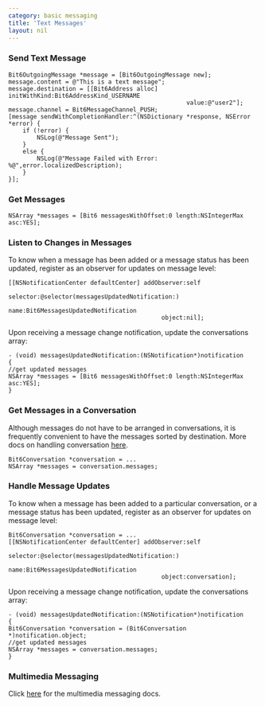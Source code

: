 ```yaml
---
category: basic messaging
title: 'Text Messages'
layout: nil
---
```


### Send Text Message

```objc
Bit6OutgoingMessage *message = [Bit6OutgoingMessage new];
message.content = @"This is a text message";
message.destination = [[Bit6Address alloc] initWithKind:Bit6AddressKind_USERNAME 
                                                  value:@"user2"];
message.channel = Bit6MessageChannel_PUSH;
[message sendWithCompletionHandler:^(NSDictionary *response, NSError *error) {
    if (!error) {
        NSLog(@"Message Sent");
    }
    else {
        NSLog(@"Message Failed with Error: %@",error.localizedDescription);
    }
}];
```

### Get Messages

```objc
NSArray *messages = [Bit6 messagesWithOffset:0 length:NSIntegerMax asc:YES];
```

### Listen to Changes in Messages 

To know when a message has been added or a message status has been updated, register as an observer for updates on message level:

```objc
[[NSNotificationCenter defaultCenter] addObserver:self 
                                         selector:@selector(messagesUpdatedNotification:) 
                                             name:Bit6MessagesUpdatedNotification 
                                           object:nil];
```

Upon receiving a message change notification, update the conversations array:

```objc
- (void) messagesUpdatedNotification:(NSNotification*)notification
{
//get updated messages
NSArray *messages = [Bit6 messagesWithOffset:0 length:NSIntegerMax asc:YES];
} 
```

### Get Messages in a Conversation

Although messages do not have to be arranged in conversations, it is frequently convenient to have the messages sorted by destination. More docs on handling conversation [here](#/messaging-conversations).

```objc
Bit6Conversation *conversation = ...
NSArray *messages = conversation.messages;
```

### Handle Message Updates

To know when a message has been added to a particular conversation, or a message status has been updated, register as an observer for updates on message level:

```objc
Bit6Conversation *conversation = ...
[[NSNotificationCenter defaultCenter] addObserver:self 
                                         selector:@selector(messagesUpdatedNotification:) 
                                             name:Bit6MessagesUpdatedNotification 
                                           object:conversation];
```

Upon receiving a message change notification, update the conversations array:

```objc
- (void) messagesUpdatedNotification:(NSNotification*)notification
{
Bit6Conversation *conversation = (Bit6Conversation *)notification.object;
//get updated messages
NSArray *messages = conversation.messages;
} 
```

### Multimedia Messaging

Click [here](#/messaging-multimedia) for the multimedia messaging docs.